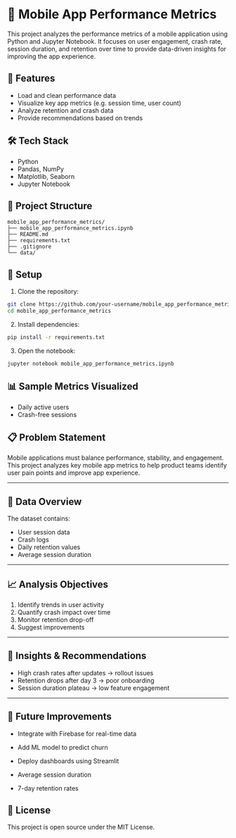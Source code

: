 # 📱 Mobile App Performance Metrics

This project analyzes the performance metrics of a mobile application using Python and Jupyter Notebook. It focuses on user engagement, crash rate, session duration, and retention over time to provide data-driven insights for improving the app experience.

## 🚀 Features

- Load and clean performance data
- Visualize key app metrics (e.g. session time, user count)
- Analyze retention and crash data
- Provide recommendations based on trends

## 🛠 Tech Stack

- Python
- Pandas, NumPy
- Matplotlib, Seaborn
- Jupyter Notebook

## 📂 Project Structure

```
mobile_app_performance_metrics/
├── mobile_app_performance_metrics.ipynb
├── README.md
├── requirements.txt
├── .gitignore
└── data/
```

## 🔧 Setup

1. Clone the repository:

```bash
git clone https://github.com/your-username/mobile_app_performance_metrics.git
cd mobile_app_performance_metrics
```

2. Install dependencies:

```bash
pip install -r requirements.txt
```

3. Open the notebook:

```bash
jupyter notebook mobile_app_performance_metrics.ipynb
```

## 📊 Sample Metrics Visualized

- Daily active users
- Crash-free sessions
  
## 📋 Problem Statement

Mobile applications must balance performance, stability, and engagement. This project analyzes key mobile app metrics to help product teams identify user pain points and improve app experience.

---

## 📌 Data Overview

The dataset contains:
- User session data
- Crash logs
- Daily retention values
- Average session duration

---

## 📈 Analysis Objectives

1. Identify trends in user activity
2. Quantify crash impact over time
3. Monitor retention drop-off
4. Suggest improvements


---

## 🧠 Insights & Recommendations

- High crash rates after updates → rollout issues
- Retention drops after day 3 → poor onboarding
- Session duration plateau → low feature engagement

---

## 🧹 Future Improvements

- Integrate with Firebase for real-time data
- Add ML model to predict churn
- Deploy dashboards using Streamlit


- Average session duration
- 7-day retention rates

## 📃 License

This project is open source under the MIT License.
